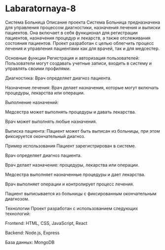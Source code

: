 # Labaratornaya-8
Система Больница
Описание проекта
Система Больница предназначена для управления процессом диагностики, назначения лечения и выписки пациентов. Она включает в себя функционал для регистрации пациентов, назначения процедур и лекарств, а также отслеживания состояния пациентов. Проект разработан с целью облегчить процесс лечения и управления пациентами как для врачей, так и для медсестер.

Основные функции
Регистрация и авторизация пользователей: Пользователи могут создавать учетные записи, входить в систему и управлять своими профилями.

Диагностика: Врач определяет диагноз пациента.

Назначение лечения: Врач делает назначения, которые могут включать процедуры, лекарства или операции.

Выполнение назначений:

Медсестра может выполнять процедуры и давать лекарства.

Врач может выполнять любые назначения.

Выписка пациента: Пациент может быть выписан из больницы, при этом фиксируется окончательный диагноз.

Пример использования
Пациент зарегистрирован в системе.

Врач определяет диагноз пациента.

Врач делает назначение: процедуры, лекарства или операции.

Медсестра выполняет назначенные процедуры и дает лекарства.

Врач выполняет операции и контролирует процесс лечения.

Пациент выписывается из больницы с фиксированным окончательным диагнозом.

Технологии
Проект разработан с использованием следующих технологий:

Frontend: HTML, CSS, JavaScript, React

Backend: Node.js, Express

База данных: MongoDB
